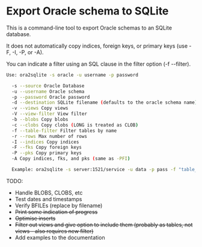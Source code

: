 # Export Oracle schema to SQLite

This is a command-line tool to export Oracle schemas to an SQLite database.

It does not automatically copy indices, foreign keys, or primary keys (use -F, -I, -P, or -A).

You can indicate a filter using an SQL clause in the filter option (-f --filter). 

```sh
Use: ora2sqlite -s oracle -u username -p password 

  -s --source Oracle Database 
  -u --username Oracle schema 
  -p --password Oracle password 
  -d --destination SQLite filename (defaults to the oracle schema name)
  -v --views Copy views
  -V --view-filter View filter
  -b --blobs Copy blobs 
  -c --clobs Copy clobs (LONG is treated as CLOB)
  -f --table-filter Filter tables by name
  -r --rows Max number of rows
  -I --indices Copy indices
  -F --fks Copy foreign keys
  -P --pks Copy primary keys
  -A Copy indices, fks, and pks (same as -PFI)

  Example: ora2sqlite -s server:1521/service -u data -p pass -f "table_name in ('TEST')" -r 100
```

TODO:

- Handle BLOBS, CLOBS, etc
- Test dates and timestamps
- Verify BFILEs (replace by filename)
- ~~Print some indication of progress~~
- ~~Optimise inserts~~
- ~~Filter out views and give option to include them (probably as tables, not views - also requires new filter)~~
- Add examples to the documentation